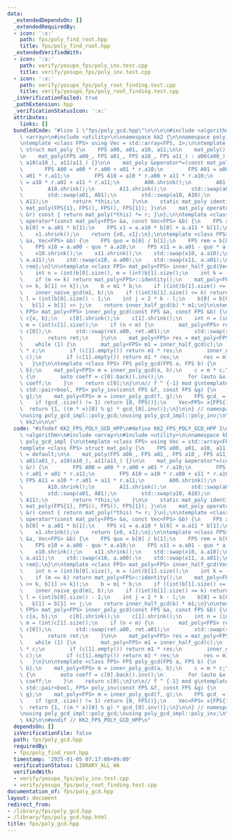 ```yaml
---
data:
  _extendedDependsOn: []
  _extendedRequiredBy:
  - icon: ':x:'
    path: fps/poly_find_root.hpp
    title: fps/poly_find_root.hpp
  _extendedVerifiedWith:
  - icon: ':x:'
    path: verify/yosupo_fps/poly_inv.test.cpp
    title: verify/yosupo_fps/poly_inv.test.cpp
  - icon: ':x:'
    path: verify/yosupo_fps/poly_root_finding.test.cpp
    title: verify/yosupo_fps/poly_root_finding.test.cpp
  _isVerificationFailed: true
  _pathExtension: hpp
  _verificationStatusIcon: ':x:'
  attributes:
    links: []
  bundledCode: "#line 1 \"fps/poly_gcd.hpp\"\n\n\n\n#include <algorithm>\n#include\
    \ <array>\n#include <utility>\n\nnamespace kk2 {\n\nnamespace poly_gcd_impl {\n\
    \ntemplate <class FPS> using Vec = std::array<FPS, 2>;\n\ntemplate <class FPS>\
    \ struct mat_poly {\n    FPS a00, a01, a10, a11;\n\n    mat_poly() = default;\n\
    \n    mat_poly(FPS a00_, FPS a01_, FPS a10_, FPS a11_) : a00(a00_), a01(a01_),\
    \ a10(a10_), a11(a11_) {}\n\n    mat_poly &operator*=(const mat_poly &r) {\n \
    \       FPS A00 = a00 * r.a00 + a01 * r.a10;\n        FPS A01 = a00 * r.a01 +\
    \ a01 * r.a11;\n        FPS A10 = a10 * r.a00 + a11 * r.a10;\n        FPS A11\
    \ = a10 * r.a01 + a11 * r.a11;\n        A00.shrink();\n        A01.shrink();\n\
    \        A10.shrink();\n        A11.shrink();\n        std::swap(a00, A00);\n\
    \        std::swap(a01, A01);\n        std::swap(a10, A10);\n        std::swap(a11,\
    \ A11);\n        return *this;\n    }\n\n    static mat_poly identity() { return\
    \ mat_poly(FPS{1}, FPS(), FPS(), FPS{1}); }\n\n    mat_poly operator*(const mat_poly\
    \ &r) const { return mat_poly(*this) *= r; }\n};\n\ntemplate <class FPS> Vec<FPS>\
    \ operator*(const mat_poly<FPS> &a, const Vec<FPS> &b) {\n    FPS x0 = a.a00 *\
    \ b[0] + a.a01 * b[1];\n    FPS x1 = a.a10 * b[0] + a.a11 * b[1];\n    x0.shrink();\n\
    \    x1.shrink();\n    return {x0, x1};\n};\n\ntemplate <class FPS> void inner_naive_gcd(mat_poly<FPS>\
    \ &a, Vec<FPS> &b) {\n    FPS quo = b[0] / b[1];\n    FPS rem = b[0] - quo * b[1];\n\
    \    FPS x10 = a.a00 - quo * a.a10;\n    FPS x11 = a.a01 - quo * a.a11;\n    rem.shrink();\n\
    \    x10.shrink();\n    x11.shrink();\n    std::swap(x10, a.a10);\n    std::swap(x11,\
    \ a.a11);\n    std::swap(x10, a.a00);\n    std::swap(x11, a.a01);\n    b = {b[1],\
    \ rem};\n}\n\ntemplate <class FPS> mat_poly<FPS> inner_half_gcd(Vec<FPS> b) {\n\
    \    int n = (int)b[0].size(), m = (int)b[1].size();\n    int k = (n + 1) >> 1;\n\
    \    if (m <= k) return mat_poly<FPS>::identity();\n    mat_poly<FPS> m1 = inner_half_gcd(Vec<FPS>{b[0]\
    \ >> k, b[1] >> k});\n    b = m1 * b;\n    if ((int)b[1].size() <= k) return m1;\n\
    \    inner_naive_gcd(m1, b);\n    if ((int)b[1].size() <= k) return m1;\n    int\
    \ l = (int)b[0].size() - 1;\n    int j = 2 * k - l;\n    b[0] = b[0] >> j;\n \
    \   b[1] = b[1] >> j;\n    return inner_half_gcd(b) * m1;\n}\n\ntemplate <class\
    \ FPS> mat_poly<FPS> inner_poly_gcd(const FPS &a, const FPS &b) {\n    Vec<FPS>\
    \ c{a, b};\n    c[0].shrink();\n    c[1].shrink();\n    int n = (int)c[0].size(),\
    \ m = (int)c[1].size();\n    if (n < m) {\n        mat_poly<FPS> ret = inner_poly_gcd(c[1],\
    \ c[0]);\n        std::swap(ret.a00, ret.a01);\n        std::swap(ret.a10, ret.a11);\n\
    \        return ret;\n    }\n\n    mat_poly<FPS> res = mat_poly<FPS>::identity();\n\
    \    while (1) {\n        mat_poly<FPS> m1 = inner_half_gcd(c);\n        c = m1\
    \ * c;\n        if (c[1].empty()) return m1 * res;\n        inner_naive_gcd(m1,\
    \ c);\n        if (c[1].empty()) return m1 * res;\n        res = m1 * res;\n \
    \   }\n}\n\ntemplate <class FPS> FPS poly_gcd(FPS a, FPS b) {\n    Vec<FPS> c{a,\
    \ b};\n    mat_poly<FPS> m = inner_poly_gcd(a, b);\n    c = m * c;\n    if (!c[0].empty())\
    \ {\n        auto coeff = c[0].back().inv();\n        for (auto &x : c[0]) x *=\
    \ coeff;\n    }\n    return c[0];\n}\n\n// f ^ {-1} mod g\ntemplate <class FPS>\
    \ std::pair<bool, FPS> poly_inv(const FPS &f, const FPS &g) {\n    Vec<FPS> c{f,\
    \ g};\n    mat_poly<FPS> m = inner_poly_gcd(f, g);\n    FPS gcd_ = (m * c)[0];\n\
    \    if (gcd_.size() != 1) return {0, FPS()};\n    Vec<FPS> x{FPS{1}, g};\n  \
    \  return {1, ((m * x)[0] % g) * gcd_[0].inv()};\n}\n\n} // namespace poly_gcd_impl\n\
    \nusing poly_gcd_impl::poly_gcd;\nusing poly_gcd_impl::poly_inv;\n\n} // namespace\
    \ kk2\n\n\n"
  code: "#ifndef KK2_FPS_POLY_GCD_HPP\n#define KK2_FPS_POLY_GCD_HPP 1\n\n#include\
    \ <algorithm>\n#include <array>\n#include <utility>\n\nnamespace kk2 {\n\nnamespace\
    \ poly_gcd_impl {\n\ntemplate <class FPS> using Vec = std::array<FPS, 2>;\n\n\
    template <class FPS> struct mat_poly {\n    FPS a00, a01, a10, a11;\n\n    mat_poly()\
    \ = default;\n\n    mat_poly(FPS a00_, FPS a01_, FPS a10_, FPS a11_) : a00(a00_),\
    \ a01(a01_), a10(a10_), a11(a11_) {}\n\n    mat_poly &operator*=(const mat_poly\
    \ &r) {\n        FPS A00 = a00 * r.a00 + a01 * r.a10;\n        FPS A01 = a00 *\
    \ r.a01 + a01 * r.a11;\n        FPS A10 = a10 * r.a00 + a11 * r.a10;\n       \
    \ FPS A11 = a10 * r.a01 + a11 * r.a11;\n        A00.shrink();\n        A01.shrink();\n\
    \        A10.shrink();\n        A11.shrink();\n        std::swap(a00, A00);\n\
    \        std::swap(a01, A01);\n        std::swap(a10, A10);\n        std::swap(a11,\
    \ A11);\n        return *this;\n    }\n\n    static mat_poly identity() { return\
    \ mat_poly(FPS{1}, FPS(), FPS(), FPS{1}); }\n\n    mat_poly operator*(const mat_poly\
    \ &r) const { return mat_poly(*this) *= r; }\n};\n\ntemplate <class FPS> Vec<FPS>\
    \ operator*(const mat_poly<FPS> &a, const Vec<FPS> &b) {\n    FPS x0 = a.a00 *\
    \ b[0] + a.a01 * b[1];\n    FPS x1 = a.a10 * b[0] + a.a11 * b[1];\n    x0.shrink();\n\
    \    x1.shrink();\n    return {x0, x1};\n};\n\ntemplate <class FPS> void inner_naive_gcd(mat_poly<FPS>\
    \ &a, Vec<FPS> &b) {\n    FPS quo = b[0] / b[1];\n    FPS rem = b[0] - quo * b[1];\n\
    \    FPS x10 = a.a00 - quo * a.a10;\n    FPS x11 = a.a01 - quo * a.a11;\n    rem.shrink();\n\
    \    x10.shrink();\n    x11.shrink();\n    std::swap(x10, a.a10);\n    std::swap(x11,\
    \ a.a11);\n    std::swap(x10, a.a00);\n    std::swap(x11, a.a01);\n    b = {b[1],\
    \ rem};\n}\n\ntemplate <class FPS> mat_poly<FPS> inner_half_gcd(Vec<FPS> b) {\n\
    \    int n = (int)b[0].size(), m = (int)b[1].size();\n    int k = (n + 1) >> 1;\n\
    \    if (m <= k) return mat_poly<FPS>::identity();\n    mat_poly<FPS> m1 = inner_half_gcd(Vec<FPS>{b[0]\
    \ >> k, b[1] >> k});\n    b = m1 * b;\n    if ((int)b[1].size() <= k) return m1;\n\
    \    inner_naive_gcd(m1, b);\n    if ((int)b[1].size() <= k) return m1;\n    int\
    \ l = (int)b[0].size() - 1;\n    int j = 2 * k - l;\n    b[0] = b[0] >> j;\n \
    \   b[1] = b[1] >> j;\n    return inner_half_gcd(b) * m1;\n}\n\ntemplate <class\
    \ FPS> mat_poly<FPS> inner_poly_gcd(const FPS &a, const FPS &b) {\n    Vec<FPS>\
    \ c{a, b};\n    c[0].shrink();\n    c[1].shrink();\n    int n = (int)c[0].size(),\
    \ m = (int)c[1].size();\n    if (n < m) {\n        mat_poly<FPS> ret = inner_poly_gcd(c[1],\
    \ c[0]);\n        std::swap(ret.a00, ret.a01);\n        std::swap(ret.a10, ret.a11);\n\
    \        return ret;\n    }\n\n    mat_poly<FPS> res = mat_poly<FPS>::identity();\n\
    \    while (1) {\n        mat_poly<FPS> m1 = inner_half_gcd(c);\n        c = m1\
    \ * c;\n        if (c[1].empty()) return m1 * res;\n        inner_naive_gcd(m1,\
    \ c);\n        if (c[1].empty()) return m1 * res;\n        res = m1 * res;\n \
    \   }\n}\n\ntemplate <class FPS> FPS poly_gcd(FPS a, FPS b) {\n    Vec<FPS> c{a,\
    \ b};\n    mat_poly<FPS> m = inner_poly_gcd(a, b);\n    c = m * c;\n    if (!c[0].empty())\
    \ {\n        auto coeff = c[0].back().inv();\n        for (auto &x : c[0]) x *=\
    \ coeff;\n    }\n    return c[0];\n}\n\n// f ^ {-1} mod g\ntemplate <class FPS>\
    \ std::pair<bool, FPS> poly_inv(const FPS &f, const FPS &g) {\n    Vec<FPS> c{f,\
    \ g};\n    mat_poly<FPS> m = inner_poly_gcd(f, g);\n    FPS gcd_ = (m * c)[0];\n\
    \    if (gcd_.size() != 1) return {0, FPS()};\n    Vec<FPS> x{FPS{1}, g};\n  \
    \  return {1, ((m * x)[0] % g) * gcd_[0].inv()};\n}\n\n} // namespace poly_gcd_impl\n\
    \nusing poly_gcd_impl::poly_gcd;\nusing poly_gcd_impl::poly_inv;\n\n} // namespace\
    \ kk2\n\n#endif // KK2_FPS_POLY_GCD_HPP\n"
  dependsOn: []
  isVerificationFile: false
  path: fps/poly_gcd.hpp
  requiredBy:
  - fps/poly_find_root.hpp
  timestamp: '2025-01-05 07:17:08+09:00'
  verificationStatus: LIBRARY_ALL_WA
  verifiedWith:
  - verify/yosupo_fps/poly_inv.test.cpp
  - verify/yosupo_fps/poly_root_finding.test.cpp
documentation_of: fps/poly_gcd.hpp
layout: document
redirect_from:
- /library/fps/poly_gcd.hpp
- /library/fps/poly_gcd.hpp.html
title: fps/poly_gcd.hpp
---
```

